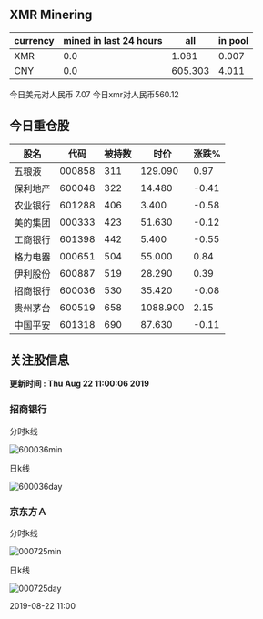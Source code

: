 ## XMR Minering

|currency|mined in last 24 hours|all|in pool|
|---|---|---|---|
|XMR|0.0|1.081|0.007|
|CNY|0.0|605.303|4.011|

今日美元对人民币 7.07	今日xmr对人民币560.12


## 今日重仓股 

|股名|代码|被持数|时价|涨跌%|
|---|---|---|---|---|
|五粮液|000858|311|129.090|0.97|
|保利地产|600048|322|14.480|-0.41|
|农业银行|601288|406|3.400|-0.58|
|美的集团|000333|423|51.630|-0.12|
|工商银行|601398|442|5.400|-0.55|
|格力电器|000651|504|55.000|0.84|
|伊利股份|600887|519|28.290|0.39|
|招商银行|600036|530|35.420|-0.08|
|贵州茅台|600519|658|1088.900|2.15|
|中国平安|601318|690|87.630|-0.11|

## 关注股信息
**更新时间 : Thu Aug 22 11:00:06 2019**
### 招商银行 
分时k线

![600036min](http://image.sinajs.cn/newchart/min/n/sh600036.gif)

日k线

![600036day](http://image.sinajs.cn/newchart/daily/n/sh600036.gif)

### 京东方Ａ 
分时k线

![000725min](http://image.sinajs.cn/newchart/min/n/sz000725.gif)

日k线

![000725day](http://image.sinajs.cn/newchart/daily/n/sz000725.gif)

2019-08-22 11:00